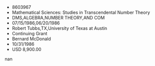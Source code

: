 
* 8603967
* Mathematical Sciences: Studies in Transcendental Number Theory
* DMS,ALGEBRA,NUMBER THEORY,AND COM
* 07/15/1986,06/20/1986
* Robert Tubbs,TX,University of Texas at Austin
* Continuing Grant
* Bernard McDonald
* 10/31/1986
* USD 8,900.00

nan
